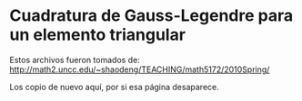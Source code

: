 # Cuadratura de Gauss-Legendre para un elemento triangular

Estos archivos fueron tomados de:
http://math2.uncc.edu/~shaodeng/TEACHING/math5172/2010Spring/

Los copio de nuevo aquí, por si esa página desaparece.
